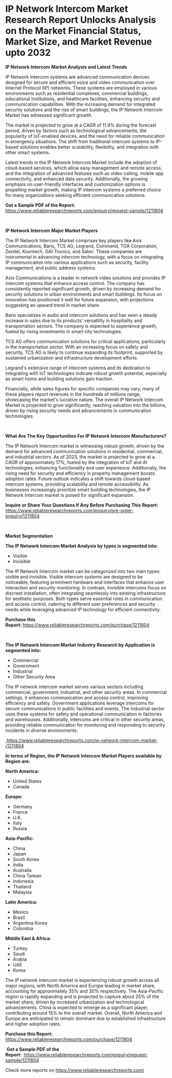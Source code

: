 <p><h1>IP Network Intercom Market Research Report Unlocks Analysis on the Market Financial Status, Market Size, and Market Revenue upto 2032</h1></p><p><strong>IP Network Intercom Market Analysis and Latest Trends</strong></p>
<p><p>IP Network Intercom systems are advanced communication devices designed for secure and efficient voice and video communication over Internet Protocol (IP) networks. These systems are employed in various environments such as residential complexes, commercial buildings, educational institutions, and healthcare facilities, enhancing security and communication capabilities. With the increasing demand for integrated security solutions and the rise of smart buildings, the IP Network Intercom Market has witnessed significant growth.</p><p>The market is projected to grow at a CAGR of 11.9% during the forecast period, driven by factors such as technological advancements, the popularity of IoT-enabled devices, and the need for reliable communication in emergency situations. The shift from traditional intercom systems to IP-based solutions enables better scalability, flexibility, and integration with other smart systems.</p><p>Latest trends in the IP Network Intercom Market include the adoption of cloud-based services, which allow easy management and remote access, and the integration of advanced features such as video calling, mobile app connectivity, and enhanced data security. Additionally, the growing emphasis on user-friendly interfaces and customization options is propelling market growth, making IP intercom systems a preferred choice for many organizations seeking efficient communication solutions.</p></p>
<p><strong>Get a Sample PDF of the Report:&nbsp;</strong> <a href="https://www.reliableresearchreports.com/enquiry/request-sample/1211804?utm_campaign=2203&utm_medium=2&utm_source=Github&utm_content=ia&utm_term=24032025&utm_id=ip-network-intercom">https://www.reliableresearchreports.com/enquiry/request-sample/1211804</a></p>
<p>&nbsp;</p>
<p><strong>IP Network Intercom Major Market Players</strong></p>
<p><p>The IP Network Intercom Market comprises key players like Axis Communications, Barix, TCS AG, Legrand, Commend, TOA Corporation, Zenitel, Koontech, GAI-Tronics, and Satec. These companies are instrumental in advancing intercom technology, with a focus on integrating IP communication into various applications such as security, facility management, and public address systems.</p><p>Axis Communications is a leader in network video solutions and provides IP intercom systems that enhance access control. The company has consistently reported significant growth, driven by increasing demand for security solutions in urban environments and smart buildings. Its focus on innovation has positioned it well for future expansion, with projections suggesting an upward trend in market share.</p><p>Barix specializes in audio and intercom solutions and has seen a steady increase in sales due to its products' versatility in hospitality and transportation sectors. The company is expected to experience growth, fueled by rising investments in smart city technologies.</p><p>TCS AG offers communication solutions for critical applications, particularly in the transportation sector. With an increasing focus on safety and security, TCS AG is likely to continue expanding its footprint, supported by sustained urbanization and infrastructure development efforts.</p><p>Legrand's extensive range of intercom systems and its dedication to integrating with IoT technologies indicate robust growth potential, especially as smart home and building solutions gain traction.</p><p>Financially, while sales figures for specific companies may vary, many of these players report revenues in the hundreds of millions range, showcasing the market's lucrative nature. The overall IP Network Intercom Market is projected to grow significantly, reaching valuation into the billions, driven by rising security needs and advancements in communication technologies.</p></p>
<p>&nbsp;</p>
<p><strong>What Are The Key Opportunities For IP Network Intercom Manufacturers?</strong></p>
<p><p>The IP Network Intercom market is witnessing robust growth, driven by the demand for advanced communication solutions in residential, commercial, and industrial sectors. As of 2023, the market is projected to grow at a CAGR of approximately 17%, fueled by the integration of IoT and AI technologies, enhancing functionality and user experience. Additionally, the rising need for security and efficiency in property management boosts adoption rates. Future outlook indicates a shift towards cloud-based intercom systems, providing scalability and remote accessibility. As businesses increasingly prioritize smart building technologies, the IP Network Intercom market is poised for significant expansion.</p></p>
<p><strong>Inquire or Share Your Questions If Any Before Purchasing This Report:</strong> <a href="https://www.reliableresearchreports.com/enquiry/pre-order-enquiry/1211804?utm_campaign=2203&utm_medium=2&utm_source=Github&utm_content=ia&utm_term=24032025&utm_id=ip-network-intercom">https://www.reliableresearchreports.com/enquiry/pre-order-enquiry/1211804</a></p>
<p>&nbsp;</p>
<p><strong>Market Segmentation</strong></p>
<p><strong>The IP Network Intercom Market Analysis by types is segmented into:</strong></p>
<p><ul><li>Visible</li><li>Invisible</li></ul></p>
<p><p>The IP Network Intercom market can be categorized into two main types: visible and invisible. Visible intercom systems are designed to be noticeable, featuring prominent hardware and interfaces that enhance user interaction and security monitoring. In contrast, invisible intercoms focus on discreet installation, often integrating seamlessly into existing infrastructure for aesthetic purposes. Both types serve essential roles in communication and access control, catering to different user preferences and security needs while leveraging advanced IP technology for efficient connectivity.</p></p>
<p><strong>Purchase this Report:&nbsp;</strong><a href="https://www.reliableresearchreports.com/purchase/1211804?utm_campaign=2203&utm_medium=2&utm_source=Github&utm_content=ia&utm_term=24032025&utm_id=ip-network-intercom">https://www.reliableresearchreports.com/purchase/1211804</a></p>
<p>&nbsp;</p>
<p><strong>The IP Network Intercom Market Industry Research by Application is segmented into:</strong></p>
<p><ul><li>Commercial</li><li>Government</li><li>Industrial</li><li>Other Security Area</li></ul></p>
<p><p>The IP network intercom market serves various sectors including commercial, government, industrial, and other security areas. In commercial settings, it enhances communication and access control, improving efficiency and safety. Government applications leverage intercoms for secure communications in public facilities and events. The industrial sector uses these systems for safety and operational communication in factories and warehouses. Additionally, intercoms are critical in other security areas, providing reliable communication for monitoring and responding to security incidents in diverse environments.</p></p>
<p><a href="https://www.reliableresearchreports.com/ip-network-intercom-market-r1211804?utm_campaign=2203&utm_medium=2&utm_source=Github&utm_content=ia&utm_term=24032025&utm_id=ip-network-intercom">&nbsp;https://www.reliableresearchreports.com/ip-network-intercom-market-r1211804</a></p>
<p><strong>In terms of Region, the IP Network Intercom Market Players available by Region are:</strong></p>
<p>
    <p> <strong> North America: </strong>
        <ul>
            <li>United States</li>
            <li>Canada</li>
        </ul>
        </p> 
    <p> <strong> Europe: </strong>
        <ul>
            <li>Germany</li>
            <li>France</li>
            <li>U.K.</li>
            <li>Italy</li>
            <li>Russia</li>
        </ul>
        </p> 
    <p> <strong> Asia-Pacific: </strong>
        <ul>
            <li>China</li>
            <li>Japan</li>
            <li>South Korea</li>
            <li>India</li>
            <li>Australia</li>
            <li>China Taiwan</li>
            <li>Indonesia</li>
            <li>Thailand</li>
            <li>Malaysia</li>
        </ul>
        </p> 
    <p> <strong> Latin America: </strong>
        <ul>
            <li>Mexico</li>
            <li>Brazil</li>
            <li>Argentina Korea</li>
            <li>Colombia</li>
        </ul>
        </p> 
    <p> <strong> Middle East & Africa: </strong>
        <ul>
            <li>Turkey</li>
            <li>Saudi</li>
            <li>Arabia</li>
            <li>UAE</li>
            <li>Korea</li>
        </ul>
    </p>
    </p>
<p><p>The IP network intercom market is experiencing robust growth across all major regions, with North America and Europe leading in market share, accounting for approximately 35% and 30% respectively. The Asia-Pacific region is rapidly expanding and is projected to capture about 25% of the market share, driven by increased urbanization and technological advancements. China is expected to emerge as a significant player, contributing around 15% to the overall market. Overall, North America and Europe are anticipated to remain dominant due to established infrastructure and higher adoption rates.</p></p>
<p><strong>Purchase this Report: </strong><a href="https://www.reliableresearchreports.com/purchase/1211804?utm_campaign=2203&utm_medium=2&utm_source=Github&utm_content=ia&utm_term=24032025&utm_id=ip-network-intercom">https://www.reliableresearchreports.com/purchase/1211804</a></p>
<p>&nbsp;<strong>Get a Sample PDF of the Report:&nbsp;&nbsp;</strong><a href="https://www.reliableresearchreports.com/enquiry/request-sample/1211804?utm_campaign=2203&utm_medium=2&utm_source=Github&utm_content=ia&utm_term=24032025&utm_id=ip-network-intercom">https://www.reliableresearchreports.com/enquiry/request-sample/1211804</a></p>
<p><strong></strong></p>
<p>Check more reports on <a href="https://www.reliableresearchreports.com/?utm_campaign=2203&utm_medium=2&utm_source=Github&utm_content=ia&utm_term=24032025&utm_id=ip-network-intercom">https://www.reliableresearchreports.com/</a></p>